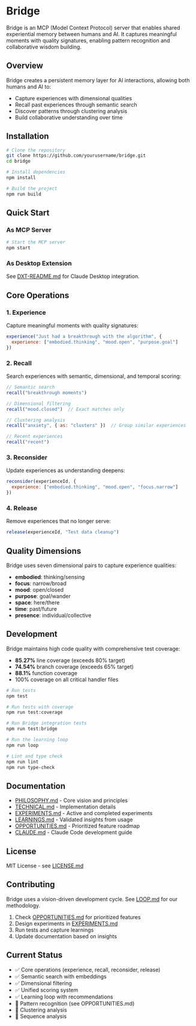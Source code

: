 # Bridge

Bridge is an MCP (Model Context Protocol) server that enables shared experiential memory between humans and AI. It
captures meaningful moments with quality signatures, enabling pattern recognition and collaborative wisdom building.

## Overview

Bridge creates a persistent memory layer for AI interactions, allowing both humans and AI to:
- Capture experiences with dimensional qualities
- Recall past experiences through semantic search
- Discover patterns through clustering analysis
- Build collaborative understanding over time

## Installation

```bash
# Clone the repository
git clone https://github.com/yourusername/bridge.git
cd bridge

# Install dependencies
npm install

# Build the project
npm run build
```

## Quick Start

### As MCP Server

```bash
# Start the MCP server
npm start
```

### As Desktop Extension

See [DXT-README.md](./DXT-README.md) for Claude Desktop integration.

## Core Operations

### 1. Experience
Capture meaningful moments with quality signatures:
```javascript
experience("Just had a breakthrough with the algorithm", {
  experience: ["embodied.thinking", "mood.open", "purpose.goal"]
})
```

### 2. Recall
Search experiences with semantic, dimensional, and temporal scoring:
```javascript
// Semantic search
recall("breakthrough moments")

// Dimensional filtering
recall("mood.closed")  // Exact matches only

// Clustering analysis
recall("anxiety", { as: "clusters" })  // Group similar experiences

// Recent experiences
recall("recent")
```

### 3. Reconsider
Update experiences as understanding deepens:
```javascript
reconsider(experienceId, {
  experience: ["embodied.thinking", "mood.open", "focus.narrow"]
})
```

### 4. Release
Remove experiences that no longer serve:
```javascript
release(experienceId, "Test data cleanup")
```

## Quality Dimensions

Bridge uses seven dimensional pairs to capture experience qualities:

- **embodied**: thinking/sensing
- **focus**: narrow/broad  
- **mood**: open/closed
- **purpose**: goal/wander
- **space**: here/there
- **time**: past/future
- **presence**: individual/collective

## Development

Bridge maintains high code quality with comprehensive test coverage:
- **85.27%** line coverage (exceeds 80% target)
- **74.54%** branch coverage (exceeds 65% target)
- **88.1%** function coverage
- 100% coverage on all critical handler files

```bash
# Run tests
npm test

# Run tests with coverage
npm run test:coverage

# Run Bridge integration tests
npm run test:bridge

# Run the learning loop
npm run loop

# Lint and type check
npm run lint
npm run type-check
```

## Documentation

- [PHILOSOPHY.md](./PHILOSOPHY.md) - Core vision and principles
- [TECHNICAL.md](./TECHNICAL.md) - Implementation details
- [EXPERIMENTS.md](./EXPERIMENTS.md) - Active and completed experiments
- [LEARNINGS.md](./LEARNINGS.md) - Validated insights from usage
- [OPPORTUNITIES.md](./OPPORTUNITIES.md) - Prioritized feature roadmap
- [CLAUDE.md](./CLAUDE.md) - Claude Code development guide

## License

MIT License - see [LICENSE.md](./LICENSE.md)

## Contributing

Bridge uses a vision-driven development cycle. See [LOOP.md](./LOOP.md) for our methodology.

1. Check [OPPORTUNITIES.md](./OPPORTUNITIES.md) for prioritized features
2. Design experiments in [EXPERIMENTS.md](./EXPERIMENTS.md)
3. Run tests and capture learnings
4. Update documentation based on insights

## Current Status

- ✅ Core operations (experience, recall, reconsider, release)
- ✅ Semantic search with embeddings
- ✅ Dimensional filtering
- ✅ Unified scoring system
- ✅ Learning loop with recommendations
- 🚧 Pattern recognition (see OPPORTUNITIES.md)
- 🚧 Clustering analysis
- 🚧 Sequence analysis